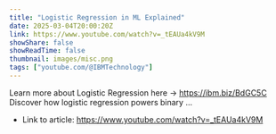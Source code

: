 ```yaml
---
title: "Logistic Regression in ML Explained"
date: 2025-03-04T20:00:20Z
link: https://www.youtube.com/watch?v=_tEAUa4kV9M
showShare: false
showReadTime: false
thumbnail: images/misc.png
tags: ["youtube.com/@IBMTechnology"]
---
```

Learn more about Logistic Regression here → https://ibm.biz/BdGC5C Discover how logistic regression powers binary ...

- Link to article: https://www.youtube.com/watch?v=_tEAUa4kV9M